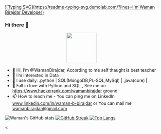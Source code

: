 [![Typing SVG](https://readme-typing-svg.demolab.com/?lines=I'm Waman Birajdar;Developer)](https://git.io/typing-svg)

### Hi there 👋
<div id="header" align="center">
  <img src="https://media.giphy.com/media/M9gbBd9nbDrOTu1Mqx/giphy.gif" width="100"/>
</div> 


- 👋 Hi, I’m @WamanBirajdar, According to me self thaught is best teacher
- 👀 I’m interested in Data 
- 🌱 I use daily: .python | SQL(MongoDB,PL-SQL,MySql) | .java(core) |
- 💞️ Fall in love with Python and SQL , See me on https://www.hackerrank.com/wamanbirajdar ground 
- 📫 How to reach me - You can ping me on 
      LinkedIn www.linkedin.com/in/waman-b-birajdar or 
      You can mail me wamanbirajdar@gmail.com


![Waman's GitHub stats](https://github-readme-stats.vercel.app/api?username=wamanbirajdar&theme=dark&show_icons=true)
[![GitHub Streak](https://streak-stats.demolab.com?user=wamanbirajdar&theme=highcontrast)](https://git.io/streak-stats)
[![Top Langs](https://github-readme-stats.vercel.app/api/top-langs/?username=wamanbirajdar&langs_count=8)]([https://github.com/anuraghazra/github-readme-stats](https://github.com/WamanBirajdar/WamanBirajdar/edit/main/README))
<!---
WamanBirajdar/WamanBirajdar is a ✨ special ✨ repository because its `README.md` (this file) appears on your GitHub profile.
You can click the Preview link to take a look at your changes.
--->

<
